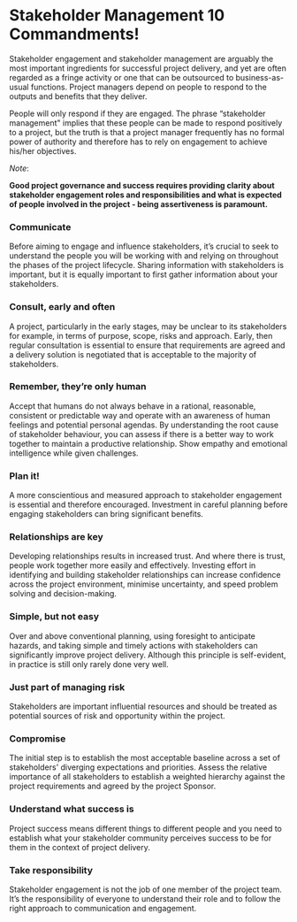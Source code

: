 # Stakeholder Management 10 Commandments!

Stakeholder engagement and stakeholder management are arguably the most important ingredients for successful project delivery, and yet are often regarded as a fringe activity or one that can be outsourced to business-as-usual functions. Project managers depend on people to respond to the outputs and benefits that they deliver.

People will only respond if they are engaged. The phrase “stakeholder management" implies that these people can be made to respond positively to a project, but the truth is that a project manager frequently has no formal power of authority and therefore has to rely on engagement to achieve his/her objectives.

_Note_:

**Good project governance and success requires providing clarity about stakeholder engagement roles and responsibilities and what is expected of people involved in the project - being assertiveness is paramount.**

### Communicate

Before aiming to engage and influence stakeholders, it’s crucial to seek to understand the people you will be working with and relying on throughout the phases of the project lifecycle. Sharing information with stakeholders is important, but it is equally important to first gather information about your stakeholders.

### Consult, early and often

A project, particularly in the early stages, may be unclear to its stakeholders for example, in terms of purpose, scope, risks and approach.  Early, then regular consultation is essential to ensure that requirements are agreed and a delivery solution is negotiated that is acceptable to the majority of stakeholders.

### Remember, they’re only human

Accept that humans do not always behave in a rational, reasonable, consistent or predictable way and operate with an awareness of human feelings and potential personal agendas. By understanding the root cause of stakeholder behaviour, you can assess if there is a better way to work together to maintain a productive relationship. Show empathy and emotional intelligence while given challenges.

### Plan it! 

A more conscientious and measured approach to stakeholder engagement is essential and therefore encouraged. Investment in careful planning before engaging stakeholders can bring significant benefits.

### Relationships are key

Developing relationships results in increased trust. And where there is trust, people work together more easily and effectively. Investing effort in identifying and building stakeholder relationships can increase confidence across the project environment, minimise uncertainty, and speed problem solving and decision-making.

### Simple, but not easy

Over and above conventional planning, using foresight to anticipate hazards, and taking simple and timely actions with stakeholders can significantly improve project delivery. Although this principle is self-evident, in practice is still only rarely done very well.

### Just part of managing risk

Stakeholders are important influential resources and should be treated as potential sources of risk and opportunity within the project.

### Compromise

The initial step is to establish the most acceptable baseline across a set of stakeholders' diverging expectations and priorities. Assess the relative importance of all stakeholders to establish a weighted hierarchy against the project requirements and agreed by the project Sponsor.

### Understand what success is 

Project success means different things to different people and you need to establish what your stakeholder community perceives success to be for them in the context of project delivery.

### Take responsibility

Stakeholder engagement is not the job of one member of the project team. It’s the responsibility of everyone to understand their role and to follow the right approach to communication and engagement. 
 
